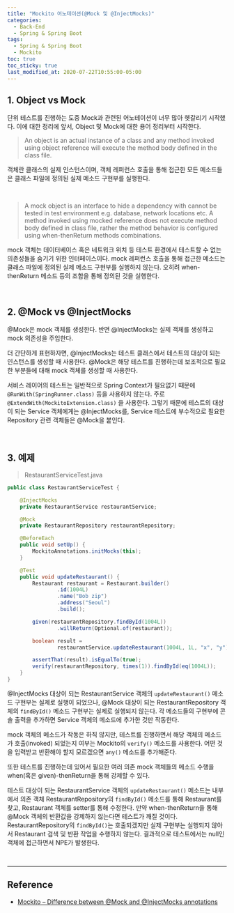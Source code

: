 ```yaml
---
title: "Mockito 어노테이션(@Mock 및 @InjectMocks)"
categories:
  - Back-End
  - Spring & Spring Boot
tags:
  - Spring & Spring Boot
  - Mockito
toc: true
toc_sticky: true
last_modified_at: 2020-07-22T10:55:00-05:00
---
```


## 1. Object vs Mock

단위 테스트를 진행하는 도중 Mock과 관련된 어노테이션이 너무 많아 헷갈리기 시작했다. 이에 대한 정리에 앞서, Object 및 Mock에 대한 용어 정리부터 시작한다.

> An object is an actual instance of a class and any method invoked using object reference will execute the method body defined in the class file.

객체란 클래스의 실제 인스턴스이며, 객체 레퍼런스 호출을 통해 접근한 모든 메소드들은 클래스 파일에 정의된 실제 메소드 구현부를 실행한다.

<br>

> A mock object is an interface to hide a dependency with cannot be tested in test environment e.g. database, network locations etc. A method invoked using mocked reference does not execute method body defined in class file, rather the method behavior is configured using when-thenReturn methods combinations.

mock 객체는 데이터베이스 혹은 네트워크 위치 등 테스트 환경에서 테스트할 수 없는 의존성들을 숨기기 위한 인터페이스이다. mock 레퍼런스 호출을 통해 접근한 메소드는 클래스 파일에 정의된 실제 메소드 구현부를 실행하지 않는다. 오히려 when-thenReturn 메소드 등의 조합을 통해 정의된 것을 실행한다.

<br>

## 2. @Mock vs @InjectMocks

@Mock은 mock 객체를 생성한다. 반면 @InjectMocks는 실제 객체를 생성하고 mock 의존성을 주입한다.

더 간단하게 표현하자면, @InjectMocks는 테스트 클래스에서 테스트의 대상이 되는 인스턴스를 생성할 때 사용한다. @Mock은 해당 테스트를 진행하는데 보조적으로 필요한 부분들에 대해 mock 객체를 생성할 때 사용한다.

서비스 레이어의 테스트는 일반적으로 Spring Context가 필요없기 때문에 ``@RunWith(SpringRunner.class)`` 등을 사용하지 않는다. 주로 ``@ExtendWith(MockitoExtension.class)`` 을 사용한다. 그렇기 때문에 테스트의 대상이 되는 Service 객체에게는 @InjectMocks를, Service 테스트에 부수적으로 필요한 Repository 관련 객체들은 @Mock을 붙인다.

<br>

## 3. 예제

> RestaurantServiceTest.java

```java
public class RestaurantServiceTest {

    @InjectMocks
    private RestaurantService restaurantService;

    @Mock
    private RestaurantRepository restaurantRepository;

    @BeforeEach
    public void setUp() {
        MockitoAnnotations.initMocks(this);
    }

    @Test
    public void updateRestaurant() {
        Restaurant restaurant = Restaurant.builder()
                .id(1004L)
                .name("Bob zip")
                .address("Seoul")
                .build();

        given(restaurantRepository.findById(1004L))
                .willReturn(Optional.of(restaurant));

        boolean result =
                restaurantService.updateRestaurant(1004L, 1L, "x", "y");

        assertThat(result).isEqualTo(true);
        verify(restaurantRepository, times(1)).findById(eq(1004L));
    }
}
```

@InjectMocks 대상이 되는 RestaurantService 객체의 ``updateRestaurant()`` 메소드 구현부는 실제로 실행이 되었으나, @Mock 대상이 되는 RestaurantRepository 객체의 ``findById()`` 메소드 구현부는 실제로 실행되지 않는다. 각 메소드들의 구현부에 콘솔 출력을 추가하면 Service 객체의 메소드에 추가한 것만 작동한다.

mock 객체의 메소드가 작동은 하직 않지만, 테스트를 진행하면서 해당 객체의 메소드가 호출(invoked) 되었는지 여부는 Mockito의 ``verify()`` 메소드를 사용한다. 어떤 것을 입력받고 반환해야 할지 모르겠으면 ``any()`` 메소드를 추가해준다.

또한 테스트를 진행하는데 있어서 필요한 여러 의존 mock 객체들의 메소드 수행을 when(혹은 given)-thenReturn을 통해 강제할 수 있다.

테스트 대상이 되는 RestaurantService 객체의 ``updateRestaurant()`` 메소드는 내부에서 의존 객체 RestaurantRepository의 ``findById()`` 메소드를 통해 Restaurant를 찾고, Restaurant 객체를 setter를 통해 수정한다. 만약 when-thenReturn을 통해 @Mock 객체의 반환값을 강제하지 않는다면 테스트가 깨질 것이다. RestaurantRepository의 ``findById()``는 호출되겠지만 실제 구현부는 실행되지 않아서 Restaurant 검색 및 반환 작업을 수행하지 않는다. 결과적으로 테스트에서는 null인 객체에 접근하면서 NPE가 발생한다.

<br>

---

## Reference

* [Mockito – Difference between @Mock and @InjectMocks annotations](https://howtodoinjava.com/mockito/mockito-mock-injectmocks/)
